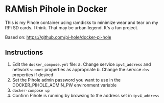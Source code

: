 # RAMish Pihole in Docker
This is my Pihole container using ramdisks to minimize wear and tear on my RPi SD cards. I think.
That may be urban legend. It's a fun project.

Based on: https://github.com/pi-hole/docker-pi-hole

## Instructions

1. Edit the `docker_compose.yml` file:
  a. Change service `ipv4_address` and network `subnet` properties as appropriate
  b. Change the service `dns` properties if desired
2. Set the Pihole admin password you want to use in the DOCKER_PIHOLE_ADMIN_PW environment variable
3. `docker-compose up`
4. Confirm Pihole is running by browsing to the address set in `ipv4_address`
